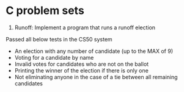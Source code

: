 # C problem sets

1. Runoff: Implement a program that runs a runoff election

Passed all below tests in the CS50 system

- An election with any number of candidate (up to the MAX of 9)
- Voting for a candidate by name
- Invalid votes for candidates who are not on the ballot
- Printing the winner of the election if there is only one
- Not eliminating anyone in the case of a tie between all remaining candidates
